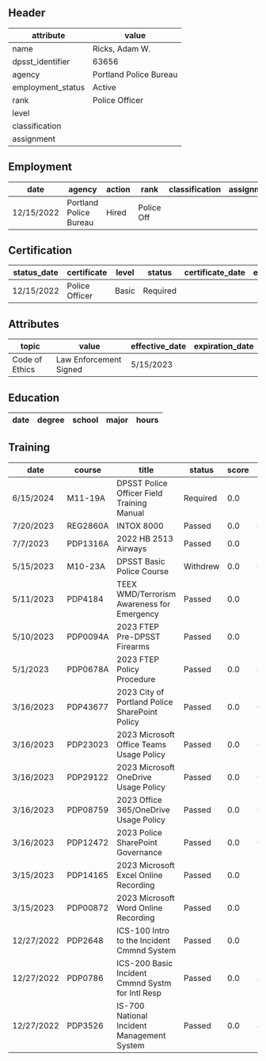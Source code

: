 ## Header
| attribute | value |
| --------- | ----- |
| name | Ricks, Adam W. |
| dpsst_identifier | 63656 |
| agency | Portland Police Bureau |
| employment_status | Active |
| rank | Police Officer |
| level |  |
| classification |  |
| assignment |  |
## Employment
| date | agency | action | rank | classification | assignment |
| ---- | ------ | ------ | ---- | -------------- | ---------- |
| 12/15/2022 | Portland Police Bureau | Hired | Police Off |  |  |
## Certification
| status_date | certificate | level | status | certificate_date | expiration_date | probation_date |
| ----------- | ----------- | ----- | ------ | ---------------- | --------------- | -------------- |
| 12/15/2022 | Police Officer | Basic | Required |  |  | 6/15/2024 |
## Attributes
| topic | value | effective_date | expiration_date |
| ----- | ----- | -------------- | --------------- |
| Code of Ethics | Law Enforcement Signed | 5/15/2023 |  |
## Education
| date | degree | school | major | hours |
| ---- | ------ | ------ | ----- | ----- |
## Training
| date | course | title | status | score | hours |
| ---- | ------ | ----- | ------ | ----- | ----- |
| 6/15/2024 | M11-19A | DPSST Police Officer Field Training Manual | Required | 0.0 | 50.00 |
| 7/20/2023 | REG2860A | INTOX 8000 | Passed | 0.0 | 6.00 |
| 7/7/2023 | PDP1316A | 2022 HB 2513 Airways | Passed | 0.0 | 2.00 |
| 5/15/2023 | M10-23A | DPSST Basic Police Course | Withdrew | 0.0 | 640.00 |
| 5/11/2023 | PDP4184 | TEEX WMD/Terrorism Awareness for Emergency | Passed | 0.0 | 8.00 |
| 5/10/2023 | PDP0094A | 2023 FTEP Pre-DPSST Firearms | Passed | 0.0 | 27.00 |
| 5/1/2023 | PDP0678A | 2023 FTEP Policy  Procedure | Passed | 0.0 | 6.00 |
| 3/16/2023 | PDP43677 | 2023 City of Portland Police SharePoint Policy | Passed | 0.0 | 0.50 |
| 3/16/2023 | PDP23023 | 2023 Microsoft Office Teams Usage Policy | Passed | 0.0 | 0.25 |
| 3/16/2023 | PDP29122 | 2023 Microsoft OneDrive Usage Policy | Passed | 0.0 | 0.25 |
| 3/16/2023 | PDP08759 | 2023 Office 365/OneDrive Usage Policy | Passed | 0.0 | 0.25 |
| 3/16/2023 | PDP12472 | 2023 Police SharePoint Governance | Passed | 0.0 | 0.25 |
| 3/15/2023 | PDP14165 | 2023 Microsoft Excel Online Recording | Passed | 0.0 | 1.00 |
| 3/15/2023 | PDP00872 | 2023 Microsoft Word Online Recording | Passed | 0.0 | 1.00 |
| 12/27/2022 | PDP2648 | ICS-100 Intro to the Incident Cmmnd System | Passed | 0.0 | 2.00 |
| 12/27/2022 | PDP0786 | ICS-200 Basic Incident Cmmnd Systm for Intl Resp | Passed | 0.0 | 4.00 |
| 12/27/2022 | PDP3526 | IS-700 National Incident Management System | Passed | 0.0 | 4.00 |
